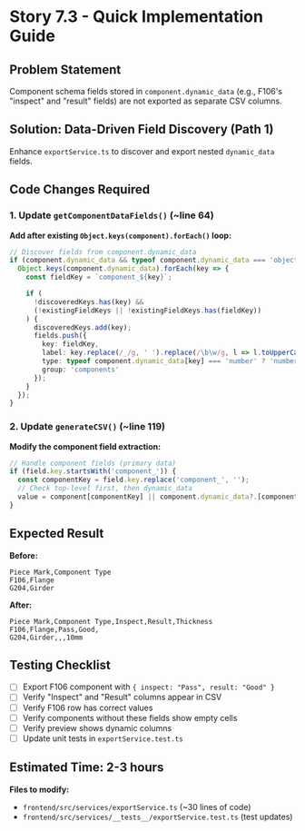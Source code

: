# Story 7.3 - Quick Implementation Guide

## Problem Statement

Component schema fields stored in `component.dynamic_data` (e.g., F106's "inspect" and "result" fields) are not exported as separate CSV columns.

## Solution: Data-Driven Field Discovery (Path 1)

Enhance `exportService.ts` to discover and export nested `dynamic_data` fields.

## Code Changes Required

### 1. Update `getComponentDataFields()` (~line 64)

**Add after existing `Object.keys(component).forEach()` loop:**

```typescript
// Discover fields from component.dynamic_data
if (component.dynamic_data && typeof component.dynamic_data === 'object') {
  Object.keys(component.dynamic_data).forEach(key => {
    const fieldKey = `component_${key}`;

    if (
      !discoveredKeys.has(key) &&
      (!existingFieldKeys || !existingFieldKeys.has(fieldKey))
    ) {
      discoveredKeys.add(key);
      fields.push({
        key: fieldKey,
        label: key.replace(/_/g, ' ').replace(/\b\w/g, l => l.toUpperCase()),
        type: typeof component.dynamic_data[key] === 'number' ? 'number' : 'string',
        group: 'components'
      });
    }
  });
}
```

### 2. Update `generateCSV()` (~line 119)

**Modify the component field extraction:**

```typescript
// Handle component fields (primary data)
if (field.key.startsWith('component_')) {
  const componentKey = field.key.replace('component_', '');
  // Check top-level first, then dynamic_data
  value = component[componentKey] || component.dynamic_data?.[componentKey];
}
```

## Expected Result

**Before:**
```csv
Piece Mark,Component Type
F106,Flange
G204,Girder
```

**After:**
```csv
Piece Mark,Component Type,Inspect,Result,Thickness
F106,Flange,Pass,Good,
G204,Girder,,,10mm
```

## Testing Checklist

- [ ] Export F106 component with `{ inspect: "Pass", result: "Good" }`
- [ ] Verify "Inspect" and "Result" columns appear in CSV
- [ ] Verify F106 row has correct values
- [ ] Verify components without these fields show empty cells
- [ ] Verify preview shows dynamic columns
- [ ] Update unit tests in `exportService.test.ts`

## Estimated Time: 2-3 hours

**Files to modify:**
- `frontend/src/services/exportService.ts` (~30 lines of code)
- `frontend/src/services/__tests__/exportService.test.ts` (test updates)
